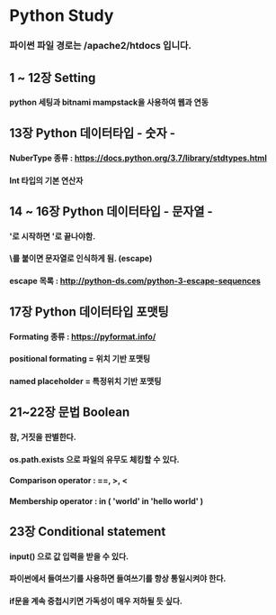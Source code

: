 # Python Study
### 파이썬 파일 경로는 /apache2/htdocs 입니다.

## 1 ~ 12장 Setting
#### python 세팅과 bitnami mampstack을 사용하여 웹과 연동

## 13장 Python 데이터타입 - 숫자 -
#### NuberType 종류 : https://docs.python.org/3.7/library/stdtypes.html
#### Int 타입의 기본 연산자

## 14 ~ 16장 Python 데이터타입 - 문자열 -
#### '로 시작하면 '로 끝나야함.
#### \를 붙이면 문자열로 인식하게 됨. (escape)
#### escape 목록 : http://python-ds.com/python-3-escape-sequences

## 17장 Python 데이터타입 포맷팅
#### Formating 종류 : https://pyformat.info/
#### positional formating = 위치 기반 포맷팅
#### named placeholder = 특정위치 기반 포맷팅

## 21~22장 문법 Boolean 
#### 참, 거짓을 판별한다.
#### os.path.exists 으로 파일의 유무도 체킹할 수 있다.
#### Comparison operator : ==, >, < 
#### Membership operator : in ( 'world' in 'hello world' )

## 23장 Conditional statement
#### input() 으로 값 입력을 받을 수 있다.
#### 파이썬에서 들여쓰기를 사용하면 들여쓰기를 항상 통일시켜야 한다.
#### if문을 계속 중첩시키면 가독성이 매우 저하될 듯 싶다.
